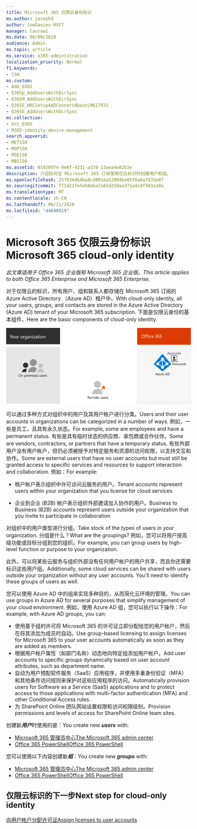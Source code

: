 ```yaml
---
title: Microsoft 365 仅限云身份标识
ms.author: josephd
author: JoeDavies-MSFT
manager: laurawi
ms.date: 06/09/2020
audience: Admin
ms.topic: article
ms.service: o365-administration
localization_priority: Normal
f1.keywords:
- CSH
ms.custom:
- Adm_O365
- O365p_AddUsersWithDirSync
- O365M_AddUsersWithDirSync
- O365E_HRCSetupAADConnectAboutLM617031
- O365E_AddUsersWithDirSync
ms.collection:
- Ent_O365
- M365-identity-device-management
search.appverid:
- MET150
- MOP150
- MOE150
- MBS150
ms.assetid: 01920974-9e6f-4331-a370-13aea4e82b3e
description: 介绍如何在 Microsoft 365 订阅使用仅云标识时创建用户和组。
ms.openlocfilehash: 257634db4ba8cd001ea52004be05f8a8a7d35e87
ms.sourcegitcommit: ff1d21fe5eb8eba7a65d250aa37aadc8f503a10a
ms.translationtype: MT
ms.contentlocale: zh-CN
ms.lasthandoff: 06/11/2020
ms.locfileid: "44698919"
---
```

# <a name="microsoft-365-cloud-only-identity"></a><span data-ttu-id="00ba3-103">Microsoft 365 仅限云身份标识</span><span class="sxs-lookup"><span data-stu-id="00ba3-103">Microsoft 365 cloud-only identity</span></span>

<span data-ttu-id="00ba3-104">*此文章适用于 Office 365 企业版和 Microsoft 365 企业版。*</span><span class="sxs-lookup"><span data-stu-id="00ba3-104">*This article applies to both Office 365 Enterprise and Microsoft 365 Enterprise.*</span></span>

<span data-ttu-id="00ba3-105">对于仅限云的标识，所有用户、组和联系人都存储在 Microsoft 365 订阅的 Azure Active Directory （Azure AD）租户中。</span><span class="sxs-lookup"><span data-stu-id="00ba3-105">With cloud-only identity, all your users, groups, and contacts are stored in the Azure Active Directory (Azure AD) tenant of your Microsoft 365 subscription.</span></span> <span data-ttu-id="00ba3-106">下面是仅限云身份的基本组件。</span><span class="sxs-lookup"><span data-stu-id="00ba3-106">Here are the basic components of cloud-only identity.</span></span>
 
![仅限云标识的基本组件](./media/about-office-365-identity/cloud-only-identity.png)

<span data-ttu-id="00ba3-108">可以通过多种方式对组织中的用户及其用户帐户进行分类。</span><span class="sxs-lookup"><span data-stu-id="00ba3-108">Users and their user accounts in organizations can be categorized in a number of ways.</span></span> <span data-ttu-id="00ba3-109">例如，一些是员工，且具有永久状态。</span><span class="sxs-lookup"><span data-stu-id="00ba3-109">For example, some are employees and have a permanent status.</span></span> <span data-ttu-id="00ba3-110">有些是具有临时状态的供应商、承包商或合作伙伴。</span><span class="sxs-lookup"><span data-stu-id="00ba3-110">Some are vendors, contractors, or partners that have a temporary status.</span></span> <span data-ttu-id="00ba3-111">有些外部用户没有用户帐户，但仍必须被授予对特定服务和资源的访问权限，以支持交互和协作。</span><span class="sxs-lookup"><span data-stu-id="00ba3-111">Some are external users that have no user accounts but must still be granted access to specific services and resources to support interaction and collaboration.</span></span> <span data-ttu-id="00ba3-112">例如：</span><span class="sxs-lookup"><span data-stu-id="00ba3-112">For example:</span></span>

- <span data-ttu-id="00ba3-113">租户帐户表示组织中许可访问云服务的用户。</span><span class="sxs-lookup"><span data-stu-id="00ba3-113">Tenant accounts represent users within your organization that you license for cloud services</span></span>

- <span data-ttu-id="00ba3-114">企业到企业 (B2B) 帐户表示组织外部邀请加入协作的用户。</span><span class="sxs-lookup"><span data-stu-id="00ba3-114">Business to Business (B2B) accounts represent users outside your organization that you invite to participate in collaboration</span></span>

<span data-ttu-id="00ba3-115">对组织中的用户类型进行分组。</span><span class="sxs-lookup"><span data-stu-id="00ba3-115">Take stock of the types of users in your organization.</span></span> <span data-ttu-id="00ba3-116">分组是什么？</span><span class="sxs-lookup"><span data-stu-id="00ba3-116">What are the groupings?</span></span> <span data-ttu-id="00ba3-117">例如，您可以将用户按高级功能或目标分组到您的组织。</span><span class="sxs-lookup"><span data-stu-id="00ba3-117">For example, you can group users by high-level function or purpose to your organization.</span></span>

<span data-ttu-id="00ba3-p104">此外，可以将某些云服务与组织外部没有任何用户帐户的用户共享，而且你还需要标识这些用户组。</span><span class="sxs-lookup"><span data-stu-id="00ba3-p104">Additionally, some cloud services can be shared with users outside your organization without any user accounts. You'll need to identify these groups of users as well.</span></span>

<span data-ttu-id="00ba3-120">您可以使用 Azure AD 中的组来实现多种目的，从而简化云环境的管理。</span><span class="sxs-lookup"><span data-stu-id="00ba3-120">You can use groups in Azure AD for several purposes that simplify management of your cloud environment.</span></span> <span data-ttu-id="00ba3-121">例如，使用 Azure AD 组，您可以执行以下操作：</span><span class="sxs-lookup"><span data-stu-id="00ba3-121">For example, with Azure AD groups, you can:</span></span>

- <span data-ttu-id="00ba3-122">使用基于组的许可将 Microsoft 365 的许可证立即分配给您的用户帐户，然后在将其添加为成员时自动。</span><span class="sxs-lookup"><span data-stu-id="00ba3-122">Use group-based licensing to assign licenses for Microsoft 365 to your user accounts automatically as soon as they are added as members.</span></span>
- <span data-ttu-id="00ba3-123">根据用户帐户属性（如部门名称）动态地向特定组添加用户帐户。</span><span class="sxs-lookup"><span data-stu-id="00ba3-123">Add user accounts to specific groups dynamically based on user account attributes, such as department name.</span></span>
- <span data-ttu-id="00ba3-124">自动为用户预配软件服务（SaaS）应用程序，并使用多重身份验证（MFA）和其他条件访问规则来保护对这些应用程序的访问。</span><span class="sxs-lookup"><span data-stu-id="00ba3-124">Automatically provision users for Software as a Service (SaaS) applications and to protect access to those applications with multi-factor authentication (MFA) and other Conditional Access rules.</span></span>
- <span data-ttu-id="00ba3-125">为 SharePoint Online 团队网站设置权限和访问权限级别。</span><span class="sxs-lookup"><span data-stu-id="00ba3-125">Provision permissions and levels of access for SharePoint Online team sites.</span></span>

<span data-ttu-id="00ba3-126">创建新***用户***时使用的是：</span><span class="sxs-lookup"><span data-stu-id="00ba3-126">You create new ***users*** with:</span></span>

- [<span data-ttu-id="00ba3-127">Microsoft 365 管理员中心</span><span class="sxs-lookup"><span data-stu-id="00ba3-127">The Microsoft 365 admin center</span></span>](https://docs.microsoft.com/office365/admin/add-users/add-users)
- [<span data-ttu-id="00ba3-128">Office 365 PowerShell</span><span class="sxs-lookup"><span data-stu-id="00ba3-128">Office 365 PowerShell</span></span>](https://docs.microsoft.com/office365/enterprise/powershell/create-user-accounts-with-office-365-powershell)

<span data-ttu-id="00ba3-129">您可以使用以下内容创建新***组***：</span><span class="sxs-lookup"><span data-stu-id="00ba3-129">You create new ***groups*** with:</span></span>

- [<span data-ttu-id="00ba3-130">Microsoft 365 管理员中心</span><span class="sxs-lookup"><span data-stu-id="00ba3-130">The Microsoft 365 admin center</span></span>](https://docs.microsoft.com/office365/admin/create-groups/create-groups)
- [<span data-ttu-id="00ba3-131">Office 365 PowerShell</span><span class="sxs-lookup"><span data-stu-id="00ba3-131">Office 365 PowerShell</span></span>](https://docs.microsoft.com/office365/enterprise/powershell/manage-office-365-groups-with-powershell)


## <a name="next-step-for-cloud-only-identity"></a><span data-ttu-id="00ba3-132">仅限云标识的下一步</span><span class="sxs-lookup"><span data-stu-id="00ba3-132">Next step for cloud-only identity</span></span>

[<span data-ttu-id="00ba3-133">向用户帐户分配许可证</span><span class="sxs-lookup"><span data-stu-id="00ba3-133">Assign licenses to user accounts</span></span>](assign-licenses-to-user-accounts.md)
